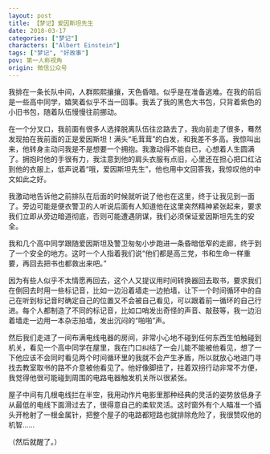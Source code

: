 ```yaml
---
layout: post
title: 【梦记】爱因斯坦先生
date: 2018-03-17
categories: ["梦记"]
characters: ["Albert Einstein"]
tags: ["梦记", "好故事"]
pov: 第一人称视角
origin: 微信公众号
---
```


我排在一条长队中间，人群熙熙攘攘，天色昏暗。似乎是在准备逃难。在我的前后是一些高中同学，嬉笑着似乎不当一回事。我丢了我的黑色大书包，只背着紫色的小旧书包，随着队伍慢慢往前挪动。

在一个分叉口，我前面有很多人选择脱离队伍往岔路去了，我向前走了很多，蓦然发现拍在我前面的正是爱因斯坦！满头“毛茸茸”的白发，和我差不多高。我惊叫出来，他转身主动问我是不是想要一个拥抱。我激动得不能自已，心想着人生圆满了。拥抱时他的手很有力，我注意到他的肩头衣服有点旧，心里还在担心把口红沾到他的衣服上，低声说着“哦，爱因斯坦先生”，他也用中文回答我，我惊叹他的中文如此之好。

我激动地告诉他之前排队在后面的时候就听说了他也在这里，终于让我见到一面了。旁边可能是便衣警卫的人听说后面有人知道他在这里突然精神紧张起来，要求我们立即从旁边暗道彻底，否则可能遭遇阴谋，我们必须保证爱因斯坦先生的安全。

我和几个高中同学跟随爱因斯坦及警卫匆匆小步跑进一条昏暗低窄的走廊，终于到了一个安全的地方。这时一个人指着我们说“他们都是高三党，书和生命一样重要，再回去把书也都救出来吧。”

因为有些人似乎不太情愿再回去，这个人又提议用时间转换器回去取书，要求我们在倒回去时用一些标记音，比如一边沿着墙走一边拍墙，让下一个时间循环中的自己在听到标记音时确定自己的位置又不会被自己看见，可以跟着前一循环的自己行进。每个人都制造了不同的标记音，比如口哨发出奇怪的声音、敲鼓等，我一边沿着墙走一边用一本杂志拍墙，发出沉闷的“啪啪”声。

然后我们走进了一间布满电线电器的房间，非常小心地不碰到任何东西生怕触碰到机关，看见一个高中同学在屋里，我在门口纠结了一会儿能不能被他看见，想了一下他应该不会同时看见两个时间循环里的我就不会产生矛盾，所以就放心地进门寻找去教室取书的路不介意被他看见了。他好像脚扭了，拄着双拐行动非常不方便，我觉得他很可能碰到周围的电路电器触发机关所以很紧张。

屋子中间有几根电线拦在半空，我用动作片电影里那种经典的灵活的姿势放低身子从最低的电线下面滑过去了，很得意自己的柔软灵活。这时窗外有个人瞄准一个插头开枪射了一根金属针，把整个屋子的电路都短路也就排除危险了，我很赞叹他的机智……

（然后就醒了。）